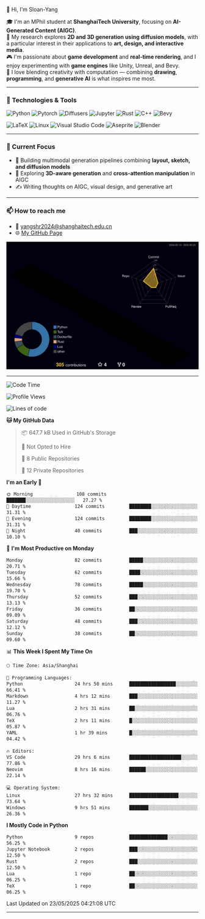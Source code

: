 👋 Hi, I'm Sloan-Yang

🎓 I'm an MPhil student at **ShanghaiTech University**, focusing on **AI-Generated Content (AIGC)**.  
🧠 My research explores **2D and 3D generation using diffusion models**, with a particular interest in their applications to **art, design, and interactive media**.  
🎮 I'm passionate about **game development** and **real-time rendering**, and I enjoy experimenting with **game engines** like Unity, Unreal, and Bevy.  
🎨 I love blending creativity with computation — combining **drawing**, **programming**, and **generative AI** is what inspires me most.

---

### 🧰 Technologies & Tools

![Python](https://img.shields.io/badge/python-%233776AB.svg?style=for-the-badge&logo=python&logoColor=white)
![Pytorch](https://img.shields.io/badge/pytorch-%23EE4C2C.svg?style=for-the-badge&logo=pytorch&logoColor=white)
![Diffusers](https://img.shields.io/badge/diffusers-HuggingFace-yellow?style=for-the-badge&logo=huggingface&logoColor=black)
![Jupyter](https://img.shields.io/badge/Jupyter-%23F37626.svg?style=for-the-badge&logo=Jupyter&logoColor=white)
![Rust](https://img.shields.io/badge/Rust-%23000000.svg?style=for-the-badge&logo=rust&logoColor=white)
![C++](https://img.shields.io/badge/C++-%2300599C.svg?style=for-the-badge&logo=c%2B%2B&logoColor=white)
![Bevy](https://img.shields.io/badge/Bevy-000000.svg?style=for-the-badge&logo=bevy&logoColor=white)

![LaTeX](https://img.shields.io/badge/LaTeX-47A141?style=for-the-badge&logo=latex&logoColor=white)
![Linux](https://img.shields.io/badge/Linux-FCC624?style=for-the-badge&logo=linux&logoColor=black)
![Visual Studio Code](https://img.shields.io/badge/VSCode-0078d7.svg?style=for-the-badge&logo=visual-studio-code&logoColor=white)
![Aseprite](https://img.shields.io/badge/Aseprite-FFFFFF?style=for-the-badge&logo=Aseprite&logoColor=%237D929E)
![Blender](https://img.shields.io/badge/Blender-F5792A?style=for-the-badge&logo=blender&logoColor=white)

---

### 🔭 Current Focus

- 🎨 Building multimodal generation pipelines combining **layout, sketch, and diffusion models**
- 🧪 Exploring **3D-aware generation** and **cross-attention manipulation** in AIGC
- ✍️ Writing thoughts on AIGC, visual design, and generative art

---

### 📫 How to reach me

- 📧 <a href="mailto:yangshr2024@shanghaitech.edu.cn">yangshr2024@shanghaitech.edu.cn</a>
- 🌐 [My GitHub Page](https://sloan-yang.github.io)  



![3D Profile](https://raw.githubusercontent.com/Sloan-Yang/Sloan-Yang/main/profile-3d-contrib/profile-night-rainbow.svg)

---


<!--START_SECTION:waka-->
![Code Time](http://img.shields.io/badge/Code%20Time-110%20hrs%2035%20mins-blue)

![Profile Views](http://img.shields.io/badge/Profile%20Views-195-blue)

![Lines of code](https://img.shields.io/badge/From%20Hello%20World%20I%27ve%20Written-1.9%20million%20lines%20of%20code-blue)

**🐱 My GitHub Data** 

> 📦 647.7 kB Used in GitHub's Storage 
 > 
> 🚫 Not Opted to Hire
 > 
> 📜 8 Public Repositories 
 > 
> 🔑 12 Private Repositories 
 > 
**I'm an Early 🐤** 

```text
🌞 Morning                108 commits         ███████░░░░░░░░░░░░░░░░░░   27.27 % 
🌆 Daytime                124 commits         ████████░░░░░░░░░░░░░░░░░   31.31 % 
🌃 Evening                124 commits         ████████░░░░░░░░░░░░░░░░░   31.31 % 
🌙 Night                  40 commits          ███░░░░░░░░░░░░░░░░░░░░░░   10.10 % 
```
📅 **I'm Most Productive on Monday** 

```text
Monday                   82 commits          █████░░░░░░░░░░░░░░░░░░░░   20.71 % 
Tuesday                  62 commits          ████░░░░░░░░░░░░░░░░░░░░░   15.66 % 
Wednesday                78 commits          █████░░░░░░░░░░░░░░░░░░░░   19.70 % 
Thursday                 52 commits          ███░░░░░░░░░░░░░░░░░░░░░░   13.13 % 
Friday                   36 commits          ██░░░░░░░░░░░░░░░░░░░░░░░   09.09 % 
Saturday                 48 commits          ███░░░░░░░░░░░░░░░░░░░░░░   12.12 % 
Sunday                   38 commits          ██░░░░░░░░░░░░░░░░░░░░░░░   09.60 % 
```


📊 **This Week I Spent My Time On** 

```text
🕑︎ Time Zone: Asia/Shanghai

💬 Programming Languages: 
Python                   24 hrs 50 mins      █████████████████░░░░░░░░   66.41 % 
Markdown                 4 hrs 12 mins       ███░░░░░░░░░░░░░░░░░░░░░░   11.27 % 
Lua                      2 hrs 31 mins       ██░░░░░░░░░░░░░░░░░░░░░░░   06.76 % 
TeX                      2 hrs 11 mins       █░░░░░░░░░░░░░░░░░░░░░░░░   05.87 % 
YAML                     1 hr 39 mins        █░░░░░░░░░░░░░░░░░░░░░░░░   04.42 % 

🔥 Editors: 
VS Code                  29 hrs 6 mins       ███████████████████░░░░░░   77.86 % 
Neovim                   8 hrs 16 mins       ██████░░░░░░░░░░░░░░░░░░░   22.14 % 

💻 Operating System: 
Linux                    27 hrs 32 mins      ██████████████████░░░░░░░   73.64 % 
Windows                  9 hrs 51 mins       ███████░░░░░░░░░░░░░░░░░░   26.36 % 
```

**I Mostly Code in Python** 

```text
Python                   9 repos             ██████████████░░░░░░░░░░░   56.25 % 
Jupyter Notebook         2 repos             ███░░░░░░░░░░░░░░░░░░░░░░   12.50 % 
Rust                     2 repos             ███░░░░░░░░░░░░░░░░░░░░░░   12.50 % 
Lua                      1 repo              ██░░░░░░░░░░░░░░░░░░░░░░░   06.25 % 
TeX                      1 repo              ██░░░░░░░░░░░░░░░░░░░░░░░   06.25 % 
```




 Last Updated on 23/05/2025 04:21:08 UTC
<!--END_SECTION:waka-->

---





